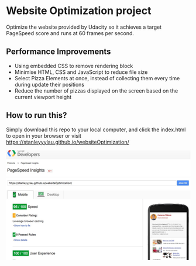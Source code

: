 # Website Optimization project

Optimize the website provided by Udacity so it achieves a target PageSpeed score and runs at 60 frames per second.

## Performance Improvements

- Using embedded CSS to remove rendering block
- Minimise HTML, CSS and JavaScript to reduce file size
- Select Pizza Elements at once, instead of collecting them every time during update their positions
- Reduce the number of pizzas displayed on the screen based on the current viewport height

## How to run this?

Simply download this repo to your local computer, and click the index.html to open in your browser or visit https://stanleyyylau.github.io/websiteOptimization/


![95 page score](95PageScore.png)
